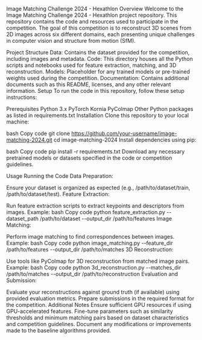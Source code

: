 Image Matching Challenge 2024 - Hexathlon
Overview
Welcome to the Image Matching Challenge 2024 - Hexathlon project repository. This repository contains the code and resources used to participate in the competition. The goal of this competition is to reconstruct 3D scenes from 2D images across six different domains, each presenting unique challenges in computer vision and structure from motion (SfM).

Project Structure
Data: Contains the dataset provided for the competition, including images and metadata.
Code: This directory houses all the Python scripts and notebooks used for feature extraction, matching, and 3D reconstruction.
Models: Placeholder for any trained models or pre-trained weights used during the competition.
Documentation: Contains additional documents such as this README, licenses, and any other relevant information.
Setup
To run the code in this repository, follow these setup instructions:

Prerequisites
Python 3.x
PyTorch
Kornia
PyColmap
Other Python packages as listed in requirements.txt
Installation
Clone this repository to your local machine:

bash
Copy code
git clone https://github.com/your-username/image-matching-2024.git
cd image-matching-2024
Install dependencies using pip:

bash
Copy code
pip install -r requirements.txt
Download any necessary pretrained models or datasets specified in the code or competition guidelines.

Usage
Running the Code
Data Preparation:

Ensure your dataset is organized as expected (e.g., /path/to/dataset/train, /path/to/dataset/test).
Feature Extraction:

Run feature extraction scripts to extract keypoints and descriptors from images.
Example:
bash
Copy code
python feature_extraction.py --dataset_path /path/to/dataset --output_dir /path/to/features
Image Matching:

Perform image matching to find correspondences between images.
Example:
bash
Copy code
python image_matching.py --feature_dir /path/to/features --output_dir /path/to/matches
3D Reconstruction:

Use tools like PyColmap for 3D reconstruction from matched image pairs.
Example:
bash
Copy code
python 3d_reconstruction.py --matches_dir /path/to/matches --output_dir /path/to/reconstruction
Evaluation and Submission:

Evaluate your reconstructions against ground truth (if available) using provided evaluation metrics.
Prepare submissions in the required format for the competition.
Additional Notes
Ensure sufficient GPU resources if using GPU-accelerated features.
Fine-tune parameters such as similarity thresholds and minimum matching pairs based on dataset characteristics and competition guidelines.
Document any modifications or improvements made to the baseline algorithms provided.
